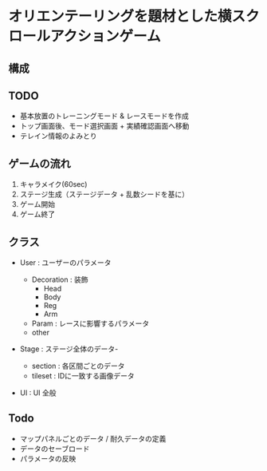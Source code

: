 # オリエンテーリングを題材とした横スクロールアクションゲーム
## 構成

## TODO
- 基本放置のトレーニングモード & レースモードを作成
- トップ画面後、モード選択画面 + 実績確認画面へ移動
- テレイン情報のよみとり


## ゲームの流れ
1. キャラメイク(60sec)
2. ステージ生成（ステージデータ + 乱数シードを基に）
3. ゲーム開始
4. ゲーム終了

## クラス
- User : ユーザーのパラメータ
    - Decoration : 装飾
        - Head
        - Body
        - Reg
        - Arm
    - Param : レースに影響するパラメータ
    - other


- Stage : ステージ全体のデータ- 
    - section : 各区間ごとのデータ
    - tileset : IDに一致する画像データ
- UI : UI 全般


## Todo
- マップパネルごとのデータ / 耐久データの定義
- データのセーブロード
- パラメータの反映





